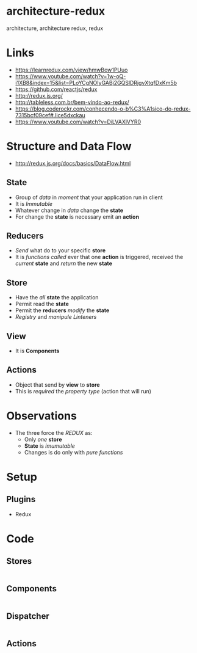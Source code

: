 # architecture-redux
architecture, architecture redux, redux

# Links
- https://learnredux.com/view/hmwBow1PUuo
- https://www.youtube.com/watch?v=1w-oQ-i1XB8&index=15&list=PLoYCgNOIyGABj2GQSlDRjgvXtqfDxKm5b
- https://github.com/reactjs/redux
- http://redux.js.org/
- http://tableless.com.br/bem-vindo-ao-redux/
- https://blog.coderockr.com/conhecendo-o-b%C3%A1sico-do-redux-7315bcf09cef#.lice5dxckau
- https://www.youtube.com/watch?v=DiLVAXlVYR0

# Structure and Data Flow
- http://redux.js.org/docs/basics/DataFlow.html

## State
- Group of _data_ in _moment_ that your application run in client
- It is _Immutable_
- Whatever change in _data_ change the **state**
- For change the **state** is necessary emit an **action**

## Reducers
- _Send_ what do to your specific **store**
- It is _functions called_ ever that one **action** is triggered, received the _current_ **state** and  _return_ the new **state**

## Store
- Have the _all_ **state** the application
- Permit read the **state**
- Permit the **reducers** _modify_ the **state**
- _Registry_ and _manipule_ _Linteners_

## View
- It is **Components**

## Actions
- Object that send by **view** to **store**
- This is _required_ the _property_ _type_ (action that will run)

# Observations
- The three force the _REDUX_ as:
  - Only _one_ **store**
  - **State** is _imumutable_
  - Changes is do only with _pure functions_

# Setup

## Plugins
- Redux

# Code
## Stores
```
```

## Components
```
```

## Dispatcher
```
```

## Actions
```
```
